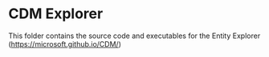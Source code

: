 # CDM Explorer

This folder contains the source code and executables for the Entity Explorer (https://microsoft.github.io/CDM/)